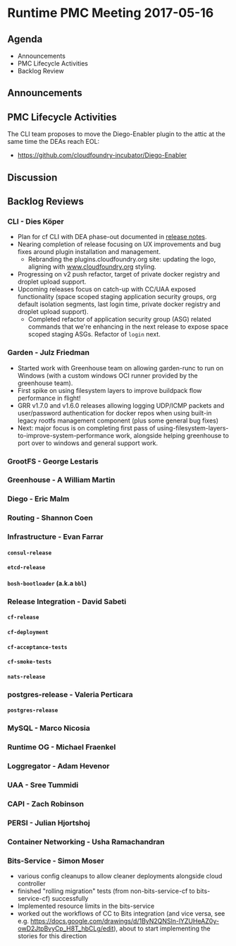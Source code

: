 # Runtime PMC Meeting 2017-05-16

## Agenda

* Announcements
* PMC Lifecycle Activities
* Backlog Review

## Announcements


## PMC Lifecycle Activities
The CLI team proposes to move the Diego-Enabler plugin to the attic at the same time the DEAs reach EOL:
- https://github.com/cloudfoundry-incubator/Diego-Enabler

## Discussion


## Backlog Reviews

### CLI - Dies Köper
- Plan for cf CLI with DEA phase-out documented in [release notes](https://www.pivotaltracker.com/story/show/140879877).
- Nearing completion of release focusing on UX improvements and bug fixes around plugin installation and management.
  - Rebranding the plugins.cloudfoundry.org site: updating the logo, aligning with www.cloudfoundry.org styling.
- Progressing on v2 push refactor, target of private docker registry and droplet upload support.
- Upcoming releases focus on catch-up with CC/UAA exposed functionality (space scoped staging application security groups, org default isolation segments, last login time, private docker registry and droplet upload support).
  - Completed refactor of application security group (ASG) related commands that we're enhancing in the next release to expose space scoped staging ASGs. Refactor of `login` next.

### Garden - Julz Friedman

- Started work with Greenhouse team on allowing garden-runc to run on Windows (with a custom windows OCI runner provided by the greenhouse team). 
- First spike on using filesystem layers to improve buildpack flow performance in flight!
- GRR v1.7.0 and v1.6.0 releases allowing logging UDP/ICMP packets and user/password authentication for docker repos when using built-in legacy rootfs management component (plus some general bug fixes)
- Next: major focus is on completing first pass of using-filesystem-layers-to-improve-system-performance work, alongside helping greenhouse to port over to windows and general support work.

### GrootFS - George Lestaris


### Greenhouse - A William Martin


### Diego - Eric Malm


### Routing - Shannon Coen


### Infrastructure - Evan Farrar

#### `consul-release`


#### `etcd-release`

#### `bosh-bootloader` (a.k.a `bbl`)

### Release Integration - David Sabeti

#### `cf-release`

#### `cf-deployment`

#### `cf-acceptance-tests`

#### `cf-smoke-tests`

#### `nats-release`

### postgres-release - Valeria Perticara

#### `postgres-release`

### MySQL - Marco Nicosia

### Runtime OG - Michael Fraenkel

### Loggregator - Adam Hevenor

### UAA - Sree Tummidi

### CAPI - Zach Robinson

### PERSI - Julian Hjortshoj

### Container Networking - Usha Ramachandran

### Bits-Service - Simon Moser

- various config cleanups to allow cleaner deployments alongside cloud controller 
- finished "rolling migration" tests (from non-bits-service-cf to bits-service-cf) successfully 
- Implemented resource limits in the bits-service 
- worked out the workflows of CC to Bits integration (and vice versa, see e.g. https://docs.google.com/drawings/d/1ByN2QNSln-lYZUHeAZ0y-owD2JtpBvyCp_H8T_hbCLg/edit), about to start implementing the stories for this direction 

